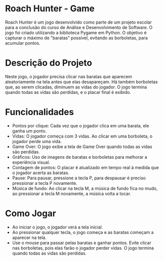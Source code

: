 # Roach Hunter - Game
Roach Hunter é um jogo desenvolvido como parte de um projeto escolar para a conclusão do curso de Análise e Desenvolvimento de Software. O jogo foi criado utilizando a biblioteca Pygame em Python. O objetivo é capturar o máximo de "baratas" possível, evitando as borboletas, para acumular pontos.

# Descrição do Projeto
Neste jogo, o jogador precisa clicar nas baratas que aparecem aleatoriamente na tela antes que elas desapareçam. Há também borboletas que, ao serem clicadas, diminuem as vidas do jogador. O jogo termina quando todas as vidas são perdidas, e o placar final é exibido.

# Funcionalidades
- Pontos por clique: Cada vez que o jogador clica em uma barata, ele ganha um ponto.
- Vidas: O jogador começa com 3 vidas. Ao clicar em uma borboleta, o jogador perde uma vida.
- Game Over: O jogo exibe a tela de Game Over quando todas as vidas são perdidas.
- Gráficos: Uso de imagens de baratas e borboletas para melhorar a experiência visual.
- Contagem de pontos: O placar é atualizado em tempo real à medida que o jogador acerta as baratas.
- Pause: Para pausar, pressione a tecla P, para despausar é preciso pressionar a tecla P novamente.
- Música de fundo: Ao clicar na tecla M, a música de fundo fica no mudo, ao pressionar a tecla M novamente, a música volta a tocar.

# Como Jogar
- Ao iniciar o jogo, o jogador verá a tela inicial.
- Ao pressionar qualquer tecla, o jogo começa e as baratas começam a aparecer na tela.
- Use o mouse para passar pelas baratas e ganhar pontos.
Evite clicar nas borboletas, pois elas farão o jogador perder vidas.
O jogo termina quando todas as vidas são perdidas.
